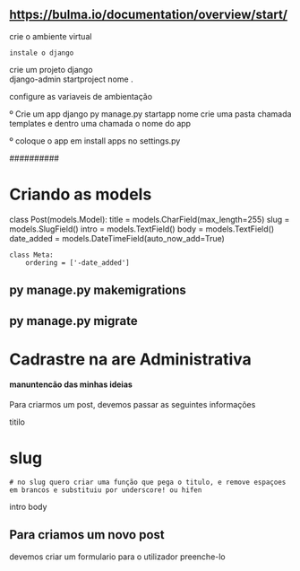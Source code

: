 ## https://bulma.io/documentation/overview/start/


crie o ambiente virtual

    instale o django

crie um projeto django  
        django-admin startproject nome .

configure as variaveis de ambientação

º Crie um app django
    py manage.py startapp nome
    crie uma pasta chamada templates 
    e dentro uma chamada o nome do app

º coloque o app em install apps no settings.py 

##########
# Criando as models
 class Post(models.Model):
    title = models.CharField(max_length=255)
    slug = models.SlugField()
    intro = models.TextField()
    body = models.TextField()
    date_added = models.DateTimeField(auto_now_add=True)

    class Meta:
        ordering = ['-date_added']

## py manage.py makemigrations
## py manage.py migrate

# Cadrastre na are Administrativa


#### manuntencão das minhas ideias 

Para criarmos um post, devemos passar as seguintes informações 

titilo

# slug
    # no slug quero criar uma função que pega o titulo, e remove espaçoes em brancos e substituiu por underscore! ou hifen

intro
body


## Para criamos um novo post
 devemos criar um formulario para o utilizador 
 preenche-lo